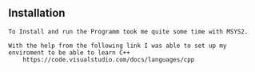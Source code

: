 ## Installation
    To Install and run the Programm took me quite some time with MSYS2.

    With the help from the following link I was able to set up my enviroment to be able to learn C++
        https://code.visualstudio.com/docs/languages/cpp
